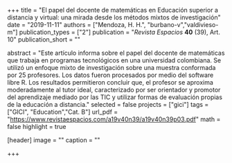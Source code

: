 +++
title = "El papel del docente de matemáticas en Educación superior a distancia y virtual: una mirada desde los métodos mixtos de investigación"
date = "2019-11-11"
authors = ["Mendoza, H. H.", "burbano-v","valdivieso-m"]
publication_types = ["2"]
publication = "*Revista Espacios* **40** (39), Art. 10"
publication_short = ""

abstract = "Este artículo informa sobre el papel del docente de matemáticas que trabaja en programas tecnológicos en una universidad colombiana. Se utilizó un enfoque mixto de investigación sobre una muestra conformada por 25 profesores. Los datos fueron procesados por medio del software libre R. Los resultados permitieron concluir que, el profesor se aproxima moderadamente al tutor ideal, caracterizado por ser orientador y promotor del aprendizaje mediado por las TIC y utilizar formas de evaluación propias de la educación a distancia."
selected = false
projects = ["gici"]
tags = ["GICI", "Education","Cat. B"]
url_pdf = "https://www.revistaespacios.com/a19v40n39/a19v40n39p03.pdf"
math = false
highlight = true

[header]
image = ""
caption = ""

+++
